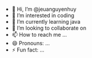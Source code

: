 - 👋 Hi, I’m @jeuanguyenhuy
- 👀 I’m interested in coding
- 🌱 I’m currently learning java
- 💞️ I’m looking to collaborate on 
- 📫 How to reach me ...
- 😄 Pronouns: ...
- ⚡ Fun fact: ...

<!---
jeuanguyenhuy/jeuanguyenhuy is a ✨ special ✨ repository because its `README.md` (this file) appears on your GitHub profile.
You can click the Preview link to take a look at your changes.
--->
